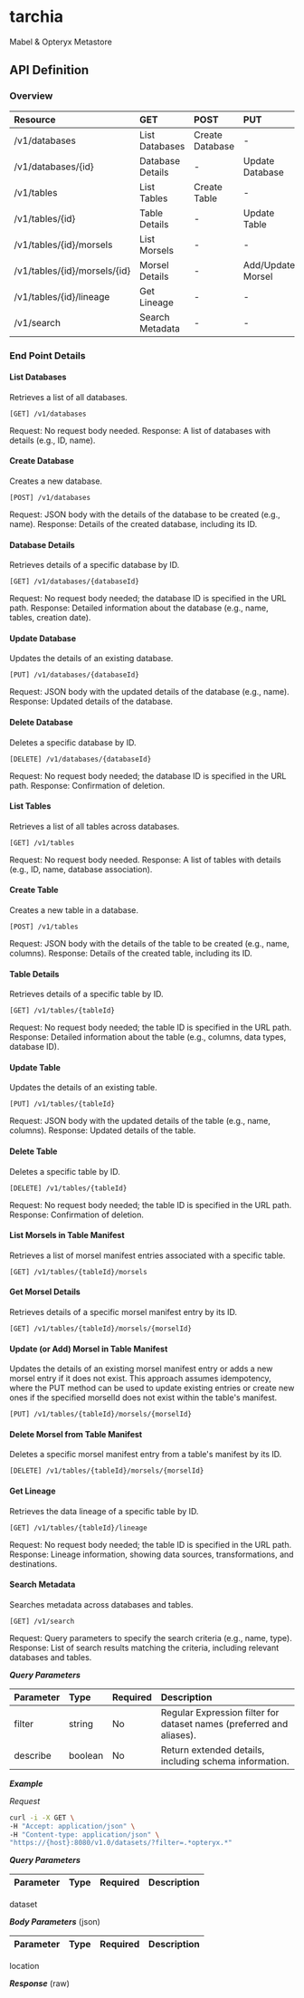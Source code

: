 # tarchia
Mabel &amp; Opteryx Metastore

## API Definition

### Overview

 Resource	                 | GET              | POST            | PUT               | DELETE
:--------------------------- | :--------------- | :-------------- | :---------------- | :----- 
/v1/databases                | List Databases   | Create Database |  -                |  - 		
/v1/databases/{id}           | Database Details |  -              | Update Database   | Delete Database
/v1/tables                   | List Tables      | Create Table    |  -                |  -		
/v1/tables/{id}              | Table Details    |  -              | Update Table      | Delete Table
/v1/tables/{id}/morsels      | List Morsels     |  -              |  -                |  -
/v1/tables/{id}/morsels/{id} | Morsel Details   |  -              | Add/Update Morsel | Delete Morsel 
/v1/tables/{id}/lineage      | Get Lineage      |  -              |  -                |  -					
/v1/search                   | Search Metadata  |  -              |  - 			      |  -

### End Point Details

#### List Databases

Retrieves a list of all databases.

~~~
[GET] /v1/databases
~~~

Request: No request body needed.
Response: A list of databases with details (e.g., ID, name).

#### Create Database

Creates a new database.

~~~
[POST] /v1/databases
~~~

Request: JSON body with the details of the database to be created (e.g., name).
Response: Details of the created database, including its ID.

#### Database Details

Retrieves details of a specific database by ID.

~~~
[GET] /v1/databases/{databaseId}
~~~

Request: No request body needed; the database ID is specified in the URL path.
Response: Detailed information about the database (e.g., name, tables, creation date).

#### Update Database

Updates the details of an existing database.

~~~
[PUT] /v1/databases/{databaseId}
~~~

Request: JSON body with the updated details of the database (e.g., name).
Response: Updated details of the database.

#### Delete Database

Deletes a specific database by ID.

~~~
[DELETE] /v1/databases/{databaseId}
~~~

Request: No request body needed; the database ID is specified in the URL path.
Response: Confirmation of deletion.

#### List Tables

Retrieves a list of all tables across databases.

~~~
[GET] /v1/tables
~~~

Request: No request body needed.
Response: A list of tables with details (e.g., ID, name, database association).

#### Create Table

Creates a new table in a database.

~~~
[POST] /v1/tables
~~~

Request: JSON body with the details of the table to be created (e.g., name, columns).
Response: Details of the created table, including its ID.

#### Table Details

Retrieves details of a specific table by ID.

~~~
[GET] /v1/tables/{tableId}
~~~

Request: No request body needed; the table ID is specified in the URL path.
Response: Detailed information about the table (e.g., columns, data types, database ID).

#### Update Table

Updates the details of an existing table.

~~~
[PUT] /v1/tables/{tableId}
~~~

Request: JSON body with the updated details of the table (e.g., name, columns).
Response: Updated details of the table.

#### Delete Table

Deletes a specific table by ID.

~~~
[DELETE] /v1/tables/{tableId}
~~~

Request: No request body needed; the table ID is specified in the URL path.
Response: Confirmation of deletion.

#### List Morsels in Table Manifest

Retrieves a list of morsel manifest entries associated with a specific table.

~~~
[GET] /v1/tables/{tableId}/morsels
~~~

#### Get Morsel Details

Retrieves details of a specific morsel manifest entry by its ID.

~~~
[GET] /v1/tables/{tableId}/morsels/{morselId}
~~~

#### Update (or Add) Morsel in Table Manifest

Updates the details of an existing morsel manifest entry or adds a new morsel entry if it does not exist. This approach assumes idempotency, where the PUT method can be used to update existing entries or create new ones if the specified morselId does not exist within the table's manifest.

~~~
[PUT] /v1/tables/{tableId}/morsels/{morselId}
~~~

#### Delete Morsel from Table Manifest

Deletes a specific morsel manifest entry from a table's manifest by its ID.

~~~
[DELETE] /v1/tables/{tableId}/morsels/{morselId}
~~~

#### Get Lineage

Retrieves the data lineage of a specific table by ID.

~~~
[GET] /v1/tables/{tableId}/lineage
~~~

Request: No request body needed; the table ID is specified in the URL path.
Response: Lineage information, showing data sources, transformations, and destinations.

#### Search Metadata

Searches metadata across databases and tables.

~~~
[GET] /v1/search
~~~

Request: Query parameters to specify the search criteria (e.g., name, type).
Response: List of search results matching the criteria, including relevant databases and tables.


**_Query Parameters_**

Parameter | Type    | Required | Description
:-------- | :------ | :------- | :-----------
filter    | string  | No       | Regular Expression filter for dataset names (preferred and aliases).
describe  | boolean | No       | Return extended details, including schema information.

**_Example_**

_Request_

~~~bash
curl -i -X GET \
-H "Accept: application/json" \
-H "Content-type: application/json" \
"https://{host}:8080/v1.0/datasets/?filter=.*opteryx.*"
~~~


**_Query Parameters_**

Parameter | Type    | Required | Description
:-------- | :------ | :------- | :-----------
dataset

**_Body Parameters_** (json)

Parameter | Type    | Required | Description
:-------- | :------ | :------- | :-----------
location

**_Response_** (raw)
